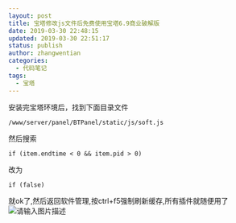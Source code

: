 ```yaml
---
layout: post
title: 宝塔修改js文件后免费使用宝塔6.9商业破解版
date: 2019-03-30 22:48:15
updated: 2019-03-30 22:51:17
status: publish
author: zhangwentian
categories: 
  - 代码笔记
tags: 
  - 宝塔
---
```



安装完宝塔环境后，找到下面目录文件

    /www/server/panel/BTPanel/static/js/soft.js
然后搜索

    if (item.endtime < 0 && item.pid > 0)
改为

    if (false)
就ok了,然后返回软件管理,按ctrl+f5强制刷新缓存,所有插件就随便用了
![请输入图片描述][1]


  [1]: https://xtboke.cn/usr/uploads/sina/5cd2cc70a599d.jpg